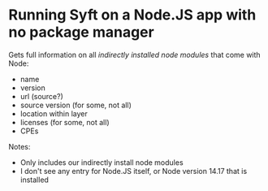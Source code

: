 # Running Syft on a Node.JS app with no package manager

Gets full information on all *indirectly installed node modules* that come with Node:
* name
* version
* url (source?)
* source version (for some, not all)
* location within layer
* licenses (for some, not all)
* CPEs

Notes:
* Only includes our indirectly install node modules
* I don't see any entry for Node.JS itself, or Node version 14.17 that is installed
